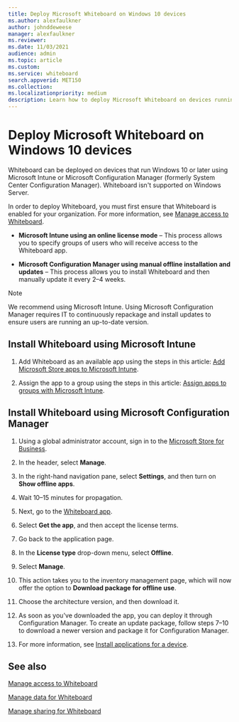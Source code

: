 ```yaml
---
title: Deploy Microsoft Whiteboard on Windows 10 devices
ms.author: alexfaulkner
author: johnddeweese
manager: alexfaulkner
ms.reviewer: 
ms.date: 11/03/2021
audience: admin
ms.topic: article
ms.custom: 
ms.service: whiteboard
search.appverid: MET150
ms.collection: 
ms.localizationpriority: medium
description: Learn how to deploy Microsoft Whiteboard on devices running Windows 10 or later versions.
---
```


# Deploy Microsoft Whiteboard on Windows 10 devices

Whiteboard can be deployed on devices that run Windows 10 or later using Microsoft Intune or Microsoft Configuration Manager (formerly System Center Configuration Manager). Whiteboard isn't supported on Windows Server.

In order to deploy Whiteboard, you must first ensure that Whiteboard is enabled for your organization. For more information, see [Manage access to Whiteboard](manage-whiteboard-access-organizations.md).

- **Microsoft Intune using an online license mode** – This process allows you to specify groups of users who will receive access to the Whiteboard app.

- **Microsoft Configuration Manager using manual offline installation and updates** – This process allows you to install Whiteboard and then manually update it every 2–4 weeks.

>[!NOTE]
> We recommend using Microsoft Intune. Using Microsoft Configuration Manager requires IT to continuously repackage and install updates to ensure users are running an up-to-date version.

## Install Whiteboard using Microsoft Intune

1. Add Whiteboard as an available app using the steps in this article: [Add Microsoft Store apps to Microsoft Intune](/mem/intune/apps/store-apps-windows).

2. Assign the app to a group using the steps in this article: [Assign apps to groups with Microsoft Intune](/mem/intune/apps/apps-deploy).

## Install Whiteboard using Microsoft Configuration Manager

1. Using a global administrator account, sign in to the [Microsoft Store for Business](https://businessstore.microsoft.com).

2. In the header, select **Manage**.

3. In the right-hand navigation pane, select **Settings**, and then turn on **Show offline apps**.

4. Wait 10–15 minutes for propagation.

5. Next, go to the [Whiteboard app](https://businessstore.microsoft.com/store/details/microsoft-whiteboard/9mspc6mp8fm4).

6. Select **Get the app**, and then accept the license terms.

7. Go back to the application page.

8. In the **License type** drop-down menu, select **Offline**.

9. Select **Manage**.

10. This action takes you to the inventory management page, which will now offer the option to **Download package for offline use**.

11. Choose the architecture version, and then download it.

12. As soon as you've downloaded the app, you can deploy it through Configuration Manager. To create an update package, follow steps 7–10 to download a newer version and package it for Configuration Manager.

13. For more information, see [Install applications for a device](/mem/configmgr/apps/deploy-use/install-app-for-device).

## See also

[Manage access to Whiteboard](manage-whiteboard-access-organizations.md)

[Manage data for Whiteboard](manage-data-organizations.md)

[Manage sharing for Whiteboard](manage-sharing-organizations.md)
